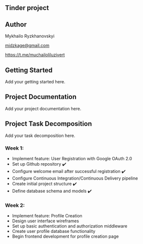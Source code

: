 ## Tinder project

## Author
Mykhailo Ryzkhanovskyi

midzkage@gmail.com

https://t.me/muchailoliluzivert

## Getting Started
Add your getting started here.

## Project Documentation
Add your project documentation here.

## Project Task Decomposition
Add your task decomposition here.

### Week 1:
- Implement feature: User Registration with Google OAuth 2.0
- Set up Github repository ✔️
- Configure welcome email after successful registration ✔️
- Configure Continuous Integration/Continuous Delivery pipeline
- Create initial project structure ✔️
- Define database schema and models ✔️

### Week 2:
- Implement feature: Profile Creation
- Design user interface wireframes
- Set up basic authentication and authorization middleware
- Create user profile database functionality
- Begin frontend development for profile creation page

